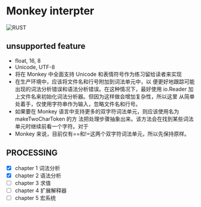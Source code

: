 # Monkey interpter

![RUST](https://github.com/substrate-cosmos/monkey-interpter/actions/workflows/rust.yml/badge.svg)

## unsupported feature

- float, 16, 8
- Unicode, UTF-8
- 将在 Monkey 中全面支持 Unicode 和表情符号作为练习留给读者来实现
- 在生产环境中，应该将文件名和行号附加到词法单元中，以
便更好地跟踪可能出现的词法分析错误和语法分析错误。在这种情况下，最好使用
io.Reader 加上文件名来初始化词法分析器。但因为这样做会增加复杂性，所以这里
从简单处着手，仅使用字符串作为输入，忽略文件名和行号。
- 如果要在 Monkey 语言中支持更多的双字符词法单元，则应该使用名为 makeTwoCharToken 的方  法把处理步骤抽象出来。该方法会在找到某些词法单元时继续前看一个字符。对于
- Monkey 来说，目前仅有==和!=这两个双字符词法单元，所以先保持原样。


## PROCESSING

- [x] chapter 1 词法分析
- [x] chapter 2 语法分析
- [ ] chapter 3 求值
- [ ] chapter 4 扩展解释器
- [ ] chapter 5 宏系统
